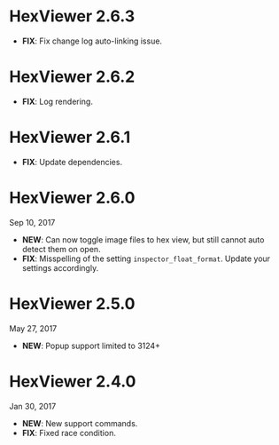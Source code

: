 # HexViewer 2.6.3

- **FIX**: Fix change log auto-linking issue.

# HexViewer 2.6.2

- **FIX**: Log rendering.

# HexViewer 2.6.1

- **FIX**: Update dependencies.

# HexViewer 2.6.0

Sep 10, 2017

- **NEW**: Can now toggle image files to hex view, but still cannot auto detect them on open.
- **FIX**: Misspelling of the setting `inspector_float_format`. Update your settings accordingly.

# HexViewer 2.5.0

May 27, 2017

- **NEW**: Popup support limited to 3124+

# HexViewer 2.4.0

Jan 30, 2017

- **NEW**: New support commands.
- **FIX**: Fixed race condition.

